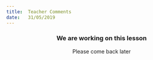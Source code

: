 ```yaml
---
title:  Teacher Comments
date:   31/05/2019
---
```


### <center>We are working on this lesson</center>
<center>Please come back later</center>